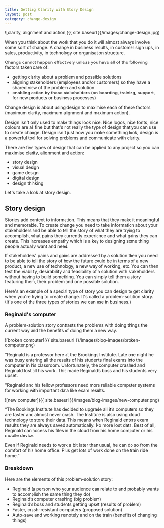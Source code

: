 ```yaml
---
title: Getting Clarity with Story Design
layout: post
category: change-design
---
```


![clarity, alignment and action]({{ site.baseurl }}/images/change-design.jpg)

When you think about the work that you do it will almost always involve some sort of change. A change in business results, in customer sign ups, in sales, productivity, in technology or organisation structure.

Change cannot happen effectively unless you have all of the following factors taken care of:

* getting clarity about a problem and possible solutions
* aligning stakeholders (employees and/or customers) so they have a shared view of the problem and solution
* enabling action by those stakeholders (on-boarding, training, support, for new products or business processes)

Change design is about using design to maximise each of these factors (maximum clarity, maximum alignment and maximum action).

Design isn't only used to make things look nice. Nice logos, nice fonts, nice colours are all fine but that's not really the type of design that you can use to create change. Design isn't just how you make something look, design is a powerful tool for solving problems and communicate with clarity.

There are five types of design that can be applied to any project so you can maximise clarity, alignment and action:

* story design
* visual design
* game design
* digital design
* design thinking

Let's take a look at story design.

## Story design
Stories add context to information. This means that they make it meaningful and memorable. To create change you need to take information about your stakeholders and be able to tell the story of what they are trying to accomplish, what pains they currently experience and what gains they can create. This increases empathy which is a key to designing some thing people actually want and need.

If stakeholders' pains and gains are addressed by a solution then you need to be able to tell the story of how the future could be in terms of a new product, a new use of technology, a new way of working, etc. You can then test the viability, desirability and feasibility of a solution with stakeholders without having to build something. You can simply tell them a story featuring them, their problem and one possible solution.

Here's an example of a special type of story you can design to get clarity when you're trying to create change. It's called a problem-solution story. (It's one of the three types of stories we can use in business.)

### Reginald's computer
A problem-solution story contrasts the problems with doing things the current way and the benefits of doing them a new way.

![broken computer]({{ site.baseurl }}/images/blog-images/broken-computer.png)

"Reginald is a professor here at the Brookings Institute. Late one night he was busy entering all the results of his students final exams into the computer in his classroom. Unfortunately, the computer crashed and Reginald lost all his work. This made Reginald’s boss and his students very upset.

"Reginald and his fellow professors need more reliable computer systems for working with important data like exam results.

![new computer]({{ site.baseurl }}/images/blog-images/new-computer.png)

“The Bookings Institute has decided to upgrade all it’s computers so they are faster and almost never crash. The Institute is also using cloud technology to store their data. This means when Reginald enters exam results they are always saved automatically. No more lost data. Best of all, Reginald can access his files in the cloud from his home computer or his mobile device.

Even if Reginald needs to work a bit later than usual, he can do so from the comfort of his home office. Plus get lots of work done on the train ride home.”

### Breakdown
Here are the elements of this problem-solution story:

* Reginald (a person who your audience can relate to and probably wants to accomplish the same thing they do)
* Reginald’s computer crashing (big problem)
* Reginald’s boss and students getting upset (results of problem)
* Faster, crash-resistant computers (proposed solution)
* Auto-save and working remotely and on the train (benefits of changing things)
